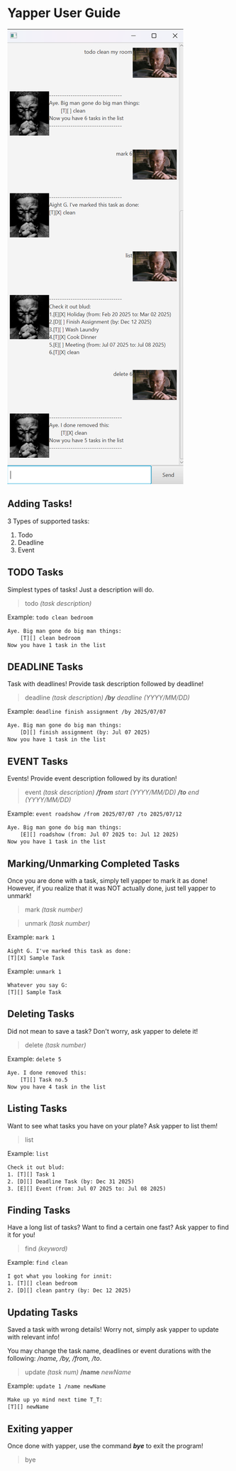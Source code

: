 # Yapper User Guide

![Yapper sample](./Ui.png)

## Adding Tasks!

3 Types of supported tasks:
1. Todo
2. Deadline
3. Event

## TODO Tasks
Simplest types of tasks! Just a description will do.

> todo *(task description)*

Example: `todo clean bedroom`

```
Aye. Big man gone do big man things:
    [T][] clean bedroom
Now you have 1 task in the list
```

## DEADLINE Tasks
Task with deadlines! Provide task description followed by deadline!

> deadline *(task description)* ***/by*** *deadline (YYYY/MM/DD)*

Example: `deadline finish assignment /by 2025/07/07`

```
Aye. Big man gone do big man things:
    [D][] finish assignment (by: Jul 07 2025)
Now you have 1 task in the list
```
## EVENT Tasks
Events! Provide event description followed by its duration!

> event *(task description)* ***/from*** *start (YYYY/MM/DD)* ***/to*** *end (YYYY/MM/DD)*

Example: `event roadshow /from 2025/07/07 /to 2025/07/12`

```
Aye. Big man gone do big man things:
    [E][] roadshow (from: Jul 07 2025 to: Jul 12 2025)
Now you have 1 task in the list
```
## Marking/Unmarking Completed Tasks
Once you are done with a task, simply tell yapper to mark it as done!
However, if you realize that it was NOT actually done, just tell yapper to unmark!

> mark *(task number)*

> unmark *(task number)*

Example: `mark 1`

```
Aight G. I've marked this task as done:
[T][X] Sample Task
```



Example: `unmark 1`

```
Whatever you say G:
[T][] Sample Task
```
## Deleting Tasks
Did not mean to save a task? Don't worry, ask yapper to delete it!

> delete *(task number)*

Example: `delete 5`

```
Aye. I done removed this:
    [T][] Task no.5
Now you have 4 task in the list
```
## Listing Tasks
Want to see what tasks you have on your plate? Ask yapper to list them!

> list

Example: `list`

```
Check it out blud:
1. [T][] Task 1
2. [D][] Deadline Task (by: Dec 31 2025)
3. [E][] Event (from: Jul 07 2025 to: Jul 08 2025)
```
## Finding Tasks
Have a long list of tasks? Want to find a certain one fast? Ask yapper to find it for you!

> find *(keyword)*

Example: `find clean`

```
I got what you looking for innit:
1. [T][] clean bedroom
2. [D][] clean pantry (by: Dec 12 2025)
```
## Updating Tasks
Saved a task with wrong details! Worry not, simply ask yapper to update with relevant info!

You may change the task name, deadlines or event durations with the following: */name, /by, /from, /to*.
> update *(task num)*  **/name** *newName*

Example: `update 1 /name newName`

```
Make up yo mind next time T_T:
[T][] newName
```

## Exiting yapper

Once done with yapper, use the command ***bye*** to exit the program!
> bye
